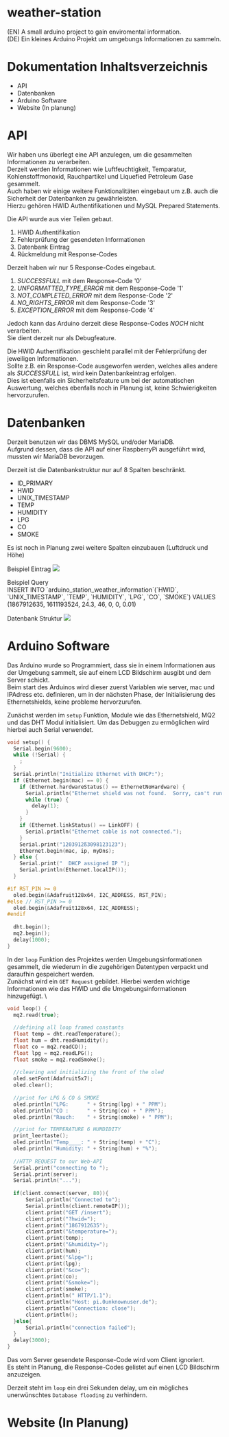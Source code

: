 # weather-station
(EN) A small arduino project to gain enviromental information. \
(DE) Ein kleines Arduino Projekt um umgebungs Informationen zu sammeln.

# Dokumentation Inhaltsverzeichnis
* API
* Datenbanken
* Arduino Software
* Website (In planung)

# API 
Wir haben uns überlegt eine API anzulegen, um die gesammelten Informationen zu verarbeiten. \
Derzeit werden Informationen wie Luftfeuchtigkeit, Temparatur, Kohlenstoffmonoxid, Rauchpartikel und Liquefied Petroleum Gase gesammelt. \
Auch haben wir einige weitere Funktionalitäten eingebaut um z.B. auch die Sicherheit der Datenbanken zu gewährleisten. \
Hierzu gehören HWID Authentifikationen und MySQL Prepared Statements. 

Die API wurde aus vier Teilen gebaut.
1. HWID Authentifikation
2. Fehlerprüfung der gesendeten Informationen
3. Datenbank Eintrag
4. Rückmeldung mit Response-Codes

Derzeit haben wir nur 5 Response-Codes eingebaut.
1. *SUCCESSFULL* mit dem Response-Code '0'
2. *UNFORMATTED_TYPE_ERROR* mit dem Response-Code '1'
3. *NOT_COMPLETED_ERROR* mit dem Response-Code '2'
4. *NO_RIGHTS_ERROR* mit dem Response-Code '3'
5. *EXCEPTION_ERROR* mit dem Response-Code '4'

Jedoch kann das Arduino derzeit diese Response-Codes *NOCH* nicht verarbeiten. \
Sie dient derzeit nur als Debugfeature.

Die HWID Authentifikation geschieht parallel mit der Fehlerprüfung der jeweiligen Informationen. \
Sollte z.B. ein Response-Code ausgeworfen werden, welches alles andere als *SUCCESSFULL* ist, wird kein Datenbankeintrag erfolgen. \
Dies ist ebenfalls ein Sicherheitsfeature um bei der automatischen Auswertung, welches ebenfalls noch in Planung ist, keine Schwierigkeiten hervorzurufen.

# Datenbanken
Derzeit benutzen wir das DBMS MySQL und/oder MariaDB. \
Aufgrund dessen, dass die API auf einer RaspberryPi ausgeführt wird, mussten wir MariaDB bevorzugen.

Derzeit ist die Datenbankstruktur nur auf 8 Spalten beschränkt.
* ID_PRIMARY
* HWID
* UNIX_TIMESTAMP
* TEMP
* HUMIDITY
* LPG
* CO
* SMOKE

Es ist noch in Planung zwei weitere Spalten einzubauen (Luftdruck und Höhe)

Beispiel Eintrag
![](https://github.com/Yato361/weather-station/blob/main/DB_BEISPIEL_EINTRAG.png)

Beispiel Query \
INSERT INTO \`arduino_station_weather_information\`(\`HWID\`, \`UNIX_TIMESTAMP\`, \`TEMP\`, \`HUMIDITY\`, \`LPG\`, \`CO\`, \`SMOKE\`) VALUES (1867912635, 1611193524, 24.3, 46, 0, 0, 0.01)

Datenbank Struktur
![](https://github.com/Yato361/weather-station/blob/main/DB_STRUCTURE_PICTURE.png)

# Arduino Software
Das Arduino wurde so Programmiert, dass sie in einem Informationen aus der Umgebung sammelt, sie auf einem LCD Bildschirm ausgibt und dem Server schickt. \
Beim start des Arduinos wird dieser zuerst Variablen wie server, mac und IPAdress etc. definieren, um in der nächsten Phase, der Initialisierung des Ethernetshields, keine probleme hervorzurufen.

Zunächst werden im `setup` Funktion, Module wie das Ethernetshield, MQ2 und das DHT Modul initialisiert. Um das Debuggen zu ermöglichen wird hierbei auch Serial verwendet.
```c
void setup() {
  Serial.begin(9600);
  while (!Serial) {
    ; 
  }
  Serial.println("Initialize Ethernet with DHCP:");
  if (Ethernet.begin(mac) == 0) {
    if (Ethernet.hardwareStatus() == EthernetNoHardware) {
      Serial.println("Ethernet shield was not found.  Sorry, can't run without hardware. :(");
      while (true) {
        delay(1); 
      }
    }
    if (Ethernet.linkStatus() == LinkOFF) {
      Serial.println("Ethernet cable is not connected.");
    }
    Serial.print("1203912ß3098123123");
    Ethernet.begin(mac, ip, myDns);
  } else {
    Serial.print("  DHCP assigned IP ");
    Serial.println(Ethernet.localIP());
  }

#if RST_PIN >= 0
  oled.begin(&Adafruit128x64, I2C_ADDRESS, RST_PIN);
#else // RST_PIN >= 0
  oled.begin(&Adafruit128x64, I2C_ADDRESS);
#endif  
  
  dht.begin();
  mq2.begin();
  delay(1000);
}
```

In der `loop` Funktion des Projektes werden Umgebungsinformationen gesammelt, die wiederum in die zugehörigen Datentypen verpackt und daraufhin gespeichert werden. \
Zunächst wird ein `GET Request` gebildet. Hierbei werden wichtige Informationen wie das HWID und die Umgebungsinformationen hinzugefügt. \

```c
void loop() {
  mq2.read(true);
  
  //defining all loop framed constants
  float temp = dht.readTemperature();
  float hum = dht.readHumidity();
  float co = mq2.readCO();
  float lpg = mq2.readLPG();
  float smoke = mq2.readSmoke();
  
  //clearing and initializing the front of the oled
  oled.setFont(Adafruit5x7);
  oled.clear();
  
  //print for LPG & CO & SMOKE
  oled.println("LPG:      " + String(lpg) + " PPM");
  oled.println("CO :      " + String(co) + " PPM");
  oled.println("Rauch:    " + String(smoke) + " PPM");

  //print for TEMPERATURE 6 HUMDIDITY
  print_leertaste();
  oled.println("Temp____: " + String(temp) + "C");
  oled.println("Humidity: " + String(hum) + "%");
  
  //HTTP REQUEST to our Web-API
  Serial.print("connecting to ");
  Serial.print(server);
  Serial.println("...");
  
  if(client.connect(server, 80)){
      Serial.println("Connected to");
      Serial.println(client.remoteIP());
      client.print("GET /insert");
      client.print("?hwid=");
      client.print("1867912635");
      client.print("&temperature=");
      client.print(temp);
      client.print("&humidity=");
      client.print(hum);
      client.print("&lpg=");
      client.print(lpg);
      client.print("&co=");
      client.print(co);
      client.print("&smoke=");
      client.print(smoke);
      client.println(" HTTP/1.1");
      client.println("Host: pi.0unknownuser.de");
      client.println("Connection: close");
      client.println();
  }else{
      Serial.println("connection failed");
  }
  delay(3000);
}
```
Das vom Server gesendete Response-Code wird vom Client ignoriert. \
Es steht in Planung, die Response-Codes gelistet auf einen LCD Bildschirm anzuzeigen.

Derzeit steht im `loop` ein drei Sekunden delay, um ein mögliches unerwünschtes `Database flooding` zu verhindern. 

# Website (In Planung)
